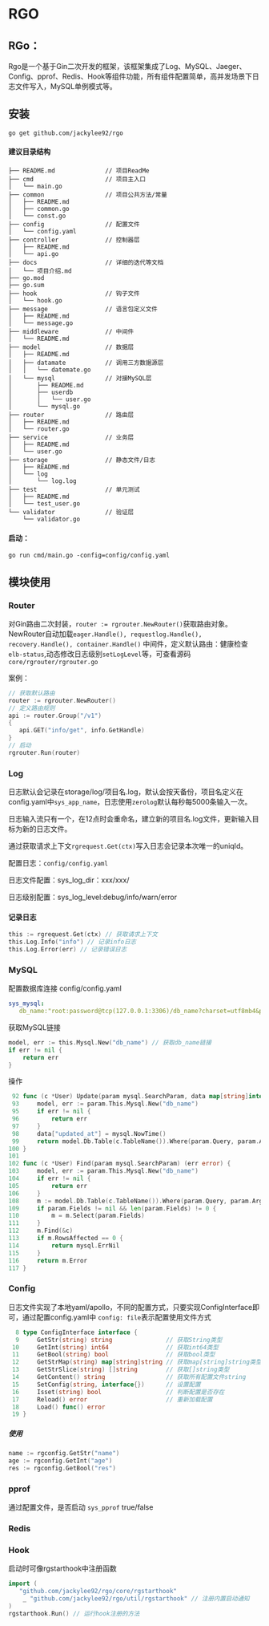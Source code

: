 # RGO

## RGo：

Rgo是一个基于Gin二次开发的框架，该框架集成了Log、MySQL、Jaeger、Config、pprof、Redis、Hook等组件功能，所有组件配置简单，高并发场景下日志文件写入，MySQL单例模式等。

## 安装

``go get github.com/jackylee92/rgo``

#### 建议目录结构

```
├── README.md              // 项目ReadMe
├── cmd                    // 项目主入口
│   └── main.go 
├── common                 // 项目公共方法/常量
│   ├── README.md
│   ├── common.go
│   └── const.go
├── config                 // 配置文件
│   └── config.yaml
├── controller             // 控制器层
│   ├── README.md
│   └── api.go
├── docs                   // 详细的迭代等文档
│   └── 项目介绍.md
├── go.mod
├── go.sum
├── hook                   // 钩子文件
│   └── hook.go
├── message                // 语言包定义文件
│   ├── README.md
│   └── message.go
├── middleware             // 中间件
│   └── README.md
├── model                  // 数据层
│   ├── README.md
│   ├── datamate           // 调用三方数据源层
│   │   └── datemate.go
│   └── mysql              // 对接MySQL层
│       ├── README.md
│       ├── userdb
│       │   └── user.go
│       └── mysql.go
├── router                 // 路由层
│   ├── README.md
│   └── router.go
├── service                // 业务层
│   ├── README.md
│   └── user.go
├── storage                // 静态文件/日志
│   ├── README.md
│   └── log
│       └── log.log
├── test                   // 单元测试
│   ├── README.md
│   └── test_user.go
└── validator              // 验证层
    └── validator.go
```

#### 启动：

 ``go run cmd/main.go -config=config/config.yaml``

## 模块使用

### Router

对Gin路由二次封装，``router := rgrouter.NewRouter()``获取路由对象。NewRouter自动加载``eager.Handle(), requestlog.Handle(), recovery.Handle(), container.Handle()`` 中间件，定义默认路由：健康检查``elb-status``,动态修改日志级别``setLogLevel``等，可查看源码``core/rgrouter/rgrouter.go``

案例：

```go
// 获取默认路由
router := rgrouter.NewRouter()
// 定义路由规则
api := router.Group("/v1")
{
   api.GET("info/get", info.GetHandle) 
}
// 启动
rgrouter.Run(router)
```

### Log

日志默认会记录在storage/log/项目名.log，默认会按天备份，项目名定义在config.yaml中``sys_app_name``，日志使用``zerolog``默认每秒每5000条输入一次。

日志输入流只有一个，在12点时会重命名，建立新的项目名.log文件，更新输入目标为新的日志文件。

通过获取请求上下文``rgrequest.Get(ctx)``写入日志会记录本次唯一的uniqId。

配置日志：``config/config.yaml``

日志文件配置：sys_log_dir：xxx/xxx/

日志级别配置：sys_log_level:debug/info/warn/error

#### 记录日志

```go
this := rgrequest.Get(ctx) // 获取请求上下文
this.Log.Info("info") // 记录info日志
this.Log.Error(err) // 记录错误日志
```

### MySQL

配置数据库连接 config/config.yaml

```yaml
sys_mysql:
   db_name:"root:password@tcp(127.0.0.1:3306)/db_name?charset=utf8mb4&parseTime=True&loc=Local"
```

获取MySQL链接

```go
model, err := this.Mysql.New("db_name") // 获取db_name链接
if err != nil {
    return err
}
```

操作

```go
 92 func (c *User) Update(param mysql.SearchParam, data map[string]interface{}) (err error) {
 93     model, err := param.This.Mysql.New("db_name")
 95     if err != nil {
 96         return err
 97     }
 98     data["updated_at"] = mysql.NowTime()
 99     return model.Db.Table(c.TableName()).Where(param.Query, param.Args...).Updates(data).Error
100 }
101
102 func (c *User) Find(param mysql.SearchParam) (err error) {
103     model, err := param.This.Mysql.New("db_name")
104     if err != nil {
105         return err
106     }
108     m := model.Db.Table(c.TableName()).Where(param.Query, param.Args...)
109     if param.Fields != nil && len(param.Fields) != 0 {
110         m = m.Select(param.Fields)
111     }
112     m.Find(&c)
113     if m.RowsAffected == 0 {
114         return mysql.ErrNil
115     }
116     return m.Error
117 }
```

### Config

日志文件实现了本地yaml/apollo，不同的配置方式，只要实现ConfigInterface即可，通过配置config.yaml中 ``config: file``表示配置使用文件方式

```go
  8 type ConfigInterface interface {
  9     GetStr(string) string               // 获取String类型
 10     GetInt(string) int64                // 获取int64类型
 11     GetBool(string) bool                // 获取bool类型
 12     GetStrMap(string) map[string]string // 获取map[string]string类型
 13     GetStrSlice(string) []string        // 获取[]string类型
 14     GetContent() string                 // 获取所有配置文件string
 15     SetConfig(string, interface{})      // 设置配置
 16     Isset(string) bool                  // 判断配置是否存在
 17     Reload() error                      // 重新加载配置
 18     Load() func() error
 19 }
```

##### 使用

```go
name := rgconfig.GetStr("name")
age := rgconfig.GetInt("age")
res := rgconfig.GetBool("res")
```

### pprof

通过配置文件，是否启动 ``sys_pprof`` true/false

### Redis

### Hook

启动时可像rgstarthook中注册函数

```go
import (
   "github.com/jackylee92/rgo/core/rgstarthook"
    _ "github.com/jackylee92/rgo/util/rgstarthook" // 注册内置启动通知
) 
rgstarthook.Run() // 运行hook注册的方法
```